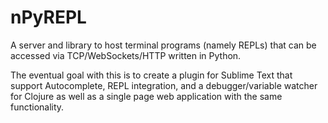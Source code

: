 # nPyREPL

A server and library to host terminal programs (namely REPLs) that can be accessed via TCP/WebSockets/HTTP written in Python.

The eventual goal with this is to create a plugin for Sublime Text that support Autocomplete, REPL integration, and a debugger/variable watcher for Clojure as well as a single page web application with the same functionality.